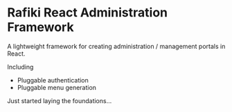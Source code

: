 # Rafiki React Administration Framework

A lightweight framework for creating administration / management portals in React.

Including

* Pluggable authentication
* Pluggable menu generation

Just started laying the foundations...
